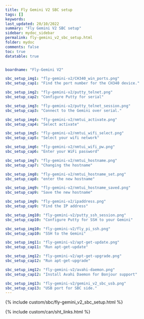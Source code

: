 ```yaml
---
title: Fly Gemini V2 SBC setup
tags: []
keywords: 
last_updated: 20/10/2022
summary: "Fly Gemini V2 SBC setup"
sidebar: mydoc_sidebar
permalink: fly-gemini_v2_sbc_setup.html
folder: mydoc
comments: false
toc: true
datatable: true


boardname: "Fly-Gemini V2" 

sbc_setup_img1: "fly-gemini-v2/CH340_win_ports.png"
sbc_setup_cap1: "Find the port number for the CH340 device."

sbc_setup_img2: "fly-gemini-v2/putty_telnet.png"
sbc_setup_cap2: "Configure Putty for serial"

sbc_setup_img3: "fly-gemini-v2/putty_telnet_session.png"
sbc_setup_cap3: "Connect to the Gemini over serial."

sbc_setup_img4: "fly-gemini-v2/nmtui_activate.png"
sbc_setup_cap4: "Select activate"

sbc_setup_img5: "fly-gemini-v2/nmtui_wifi_select.png"
sbc_setup_cap5: "Select your wifi network"

sbc_setup_img6: "fly-gemini-v2/nmtui_wifi_pw.png"
sbc_setup_cap6: "Enter your WiFi password"

sbc_setup_img7: "fly-gemini-v2/nmtui_hostname.png"
sbc_setup_cap7: "Changing the hostname"

sbc_setup_img8: "fly-gemini-v2/nmtui_hostname_set.png"
sbc_setup_cap8: "enter the new hostname"

sbc_setup_img9: "fly-gemini-v2/nmtui_hostname_saved.png"
sbc_setup_cap9: "Save the new hostname"

sbc_setup_img9: "fly-gemini-v2/ipaddress.png"
sbc_setup_cap9: "Find the IP address"

sbc_setup_img10: "fly-gemini-v2/putty_ssh_session.png"
sbc_setup_cap10: "Configure Putty for SSH to your Gemini"

sbc_setup_img10: "fly-gemini-v2/fly_pi_ssh.png"
sbc_setup_cap10: "SSH to the Gemini"

sbc_setup_img11: "fly-gemini-v2/apt-get-update.png"
sbc_setup_cap11: "Run apt-get-update"

sbc_setup_img12: "fly-gemini-v2/apt-get-upgrade.png"
sbc_setup_cap12: "Run apt-get-upgrade"

sbc_setup_img12: "fly-gemini-v2/avahi-daemon.png"
sbc_setup_cap12: "Install Avahi Daemon for Bonjour support"

sbc_setup_img13: "fly-gemini-v2/gemini_v2_sbc_usb.png"
sbc_setup_cap13: "USB port for SBC side."
---
```


{% include custom/sbc/fly-gemini_v2_sbc_setup.html %}

{% include custom/can/sht_links.html %}